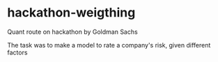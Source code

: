 # hackathon-weigthing

Quant route on hackathon by Goldman Sachs

The task was to make a model to rate a company's risk, given different factors
